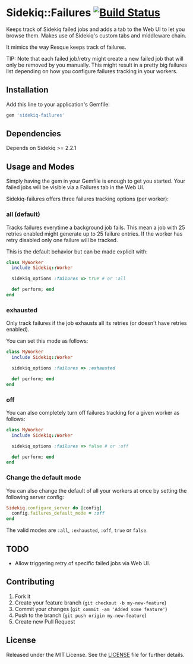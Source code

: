 # Sidekiq::Failures [![Build Status](https://secure.travis-ci.org/mhfs/sidekiq-failures.png)](http://travis-ci.org/mhfs/sidekiq-failures)

Keeps track of Sidekiq failed jobs and adds a tab to the Web UI to let you browse
them. Makes use of Sidekiq's custom tabs and middleware chain.

It mimics the way Resque keeps track of failures.

TIP: Note that each failed job/retry might create a new failed job that will
only be removed by you manually. This might result in a pretty big failures list
depending on how you configure failures tracking in your workers.

## Installation

Add this line to your application's Gemfile:

```ruby
gem 'sidekiq-failures'
```

## Dependencies

Depends on Sidekiq >= 2.2.1

## Usage and Modes

Simply having the gem in your Gemfile is enough to get you started. Your failed jobs will be visible via a Failures tab in the Web UI.

Sidekiq-failures offers three failures tracking options (per worker):

### all (default)

Tracks failures everytime a background job fails. This mean a job with 25 retries enabled might generate up to 25 failure entries. If the worker has retry disabled only one failure will be tracked.

This is the default behavior but can be made explicit with:

```ruby
class MyWorker
  include Sidekiq::Worker

  sidekiq_options :failures => true # or :all

  def perform; end
end
```

### exhausted

Only track failures if the job exhausts all its retries (or doesn't have retries enabled).

You can set this mode as follows:

```ruby
class MyWorker
  include Sidekiq::Worker

  sidekiq_options :failures => :exhausted

  def perform; end
end
```

### off

You can also completely turn off failures tracking for a given worker as follows:

```ruby
class MyWorker
  include Sidekiq::Worker

  sidekiq_options :failures => false # or :off

  def perform; end
end
```

### Change the default mode

You can also change the default of all your workers at once by setting the following server config:

```ruby
Sidekiq.configure_server do |config|
  config.failures_default_mode = :off
end
```

The valid modes are `:all`, `:exhausted`, `:off`, `true` or `false`.

## TODO

* Allow triggering retry of specific failed jobs via Web UI.

## Contributing

1. Fork it
2. Create your feature branch (`git checkout -b my-new-feature`)
3. Commit your changes (`git commit -am 'Added some feature'`)
4. Push to the branch (`git push origin my-new-feature`)
5. Create new Pull Request

## License

Released under the MIT License. See the [LICENSE][license] file for further details.

[license]: https://github.com/mhfs/sidekiq-failures/blob/master/LICENSE
